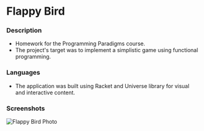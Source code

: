 # Flappy Bird

### Description

* Homework for the Programming Paradigms course.
* The project's target was to implement a simplistic game using functional programming.

### Languages

* The application was built using Racket and Universe library for visual and interactive content.

### Screenshots

![Flappy Bird Photo](https://imgur.com/bicEndp)
